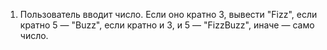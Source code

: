 1.	Пользователь вводит число. Если оно кратно 3, вывести "Fizz", если кратно 5 — "Buzz", если кратно и 3, и 5 — "FizzBuzz", иначе — само число.
